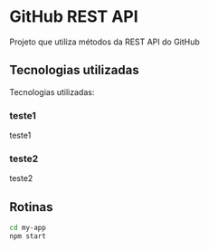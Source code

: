 # GitHub REST API
Projeto que utiliza métodos da REST API do GitHub

## Tecnologias utilizadas
Tecnologias utilizadas:

### teste1
teste1

### teste2
teste2

## Rotinas
```sh
cd my-app
npm start
```